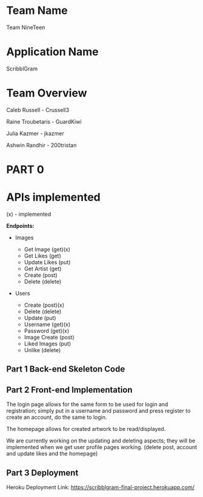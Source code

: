 ﻿# Team Name
Team NineTeen
# Application Name
ScribblGram
# Team Overview
Caleb Russell - Crussell3

Raine Troubetaris - GuardKiwi

Julia Kazmer - jkazmer

Ashwin Randhir - 200tristan

# PART 0
# APIs implemented
(x) - implemented 

**Endpoints:**

- Images
  - Get Image   (get)(x)
  - Get Likes    (get)
  - Update Likes   (put)
  - Get Artist    (get)
  - Create   (post)
  - Delete   (delete)

- Users
  - Create (post)(x)
  - Delete (delete)
  - Update (put)
  - Username (get)(x)
  - Password (get)(x)
  - Image Create (post)
  - Liked Images (put)
  - Unlike (delete)

## Part 1  **Back-end Skeleton Code**

## Part 2 **Front-end Implementation**
The login page allows for the same form to be used for login and registration; simply put in a username and password and press register to create an account, do the same to login. 

The homepage allows for created artwork to be read/displayed. 

We are currently working on the updating and deleting aspects; they will be implemented when we get user profile pages working. (delete post, account and update likes and the homepage)
## Part 3 Deployment 
Heroku Deployment Link: https://scribblgram-final-project.herokuapp.com/
